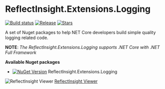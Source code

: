 # ReflectInsight.Extensions.Logging

[![Build status](https://ci.appveyor.com/api/projects/status/oihv7jrwa92qbn9p?svg=true)](https://ci.appveyor.com/project/reflectsoftware/reflectinsight.extensions.logging) 
[![Release](https://img.shields.io/github/release/aspnet-plus/AspNet.Plus.Logging.svg)](https://github.com/reflectsoftware/reflectinsight.extensions.logging/releases/latest)
[![Stars](https://img.shields.io/github/stars/aspnet-plus/AspNet.Plus.Logging.svg)](https://github.com/reflectsoftware/reflectinsight.extensions.logging/stargazers)


A set of Nuget packages to help NET Core developers build simple quality logging related code.

**NOTE**: *The ReflectInsight.Extensions.Logging supports .NET Core with .NET Full Framework*

**Available Nuget packages**

* [![NuGet Version](http://img.shields.io/nuget/v/AspNet.Plus.Logging.ReflectInsight.svg?style=flat)](http://www.nuget.org/packages/reflectinsight.extensions.logging/)  ReflectInsight.Extensions.Logging


![](https://3vrxww.bn1301.livefilestore.com/y3movaLJ4exXc8XSi7_LypJdB9KPDJB5JmjQrDcs_FcZoJ1N971CrF1AdweO3dZyN4XQxFQaIgvnSSqciiuQ4TxkQgUNhJRF3yNCaGfbSwRuEYgXkTMnfyptyBoUf__Kfk8nV8I3bf03TpPIwpy24Y6-A?width=1181&height=706&cropmode=none "ReflectInsight Viewer")
[ReflectInsight Viewer](http://reflectsoftware.com)

